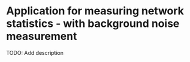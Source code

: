 # Application for measuring network statistics - with background noise measurement

TODO: Add description
